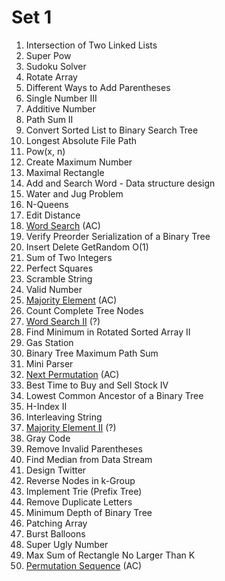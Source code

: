 # Set 1
1. Intersection of Two Linked Lists
2. Super Pow
3. Sudoku Solver
4. Rotate Array
5. Different Ways to Add Parentheses
6. Single Number III
7. Additive Number
8. Path Sum II
9. Convert Sorted List to Binary Search Tree
10. Longest Absolute File Path
11. Pow(x, n) 
12. Create Maximum Number
13. Maximal Rectangle
14. Add and Search Word - Data structure design
15. Water and Jug Problem
16. N-Queens
17. Edit Distance
18. [Word Search](https://leetcode.com/problems/word-search) (AC)
19. Verify Preorder Serialization of a Binary Tree
20. Insert Delete GetRandom O(1)
21. Sum of Two Integers
22. Perfect Squares
23. Scramble String
24. Valid Number
25. [Majority Element](https://leetcode.com/problems/majority-element/) (AC)
26. Count Complete Tree Nodes
27. [Word Search II](https://leetcode.com/problems/word-search-ii/) (?)
28. Find Minimum in Rotated Sorted Array II
29. Gas Station
30. Binary Tree Maximum Path Sum
31. Mini Parser
32. [Next Permutation](https://leetcode.com/problems/next-permutation/) (AC)
33. Best Time to Buy and Sell Stock IV
34. Lowest Common Ancestor of a Binary Tree
35. H-Index II
36. Interleaving String
37. [Majority Element II]() (?)
38. Gray Code
39. Remove Invalid Parentheses
40. Find Median from Data Stream
41. Design Twitter
42. Reverse Nodes in k-Group
43. Implement Trie (Prefix Tree)
44. Remove Duplicate Letters
45. Minimum Depth of Binary Tree
46. Patching Array
47. Burst Balloons
48. Super Ugly Number
49. Max Sum of Rectangle No Larger Than K 
50. [Permutation Sequence](https://leetcode.com/problems/permutation-sequence/) (AC)
